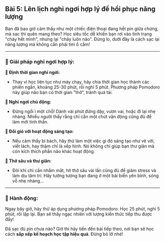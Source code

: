 ## Bài 5: Lên lịch nghỉ ngơi hợp lý để hồi phục năng lượng

Bạn đã bao giờ cảm thấy như một chiếc điện thoại đang hết pin giữa chừng, mà sạc thì quên mang theo? Học siêu tốc dễ khiến bạn rơi vào tình trạng "cháy hết mình", nhưng lại "cháy luôn não". Đừng lo, dưới đây là cách sạc lại năng lượng mà không cần phải tìm ổ cắm!

---

### 📌 Giải pháp nghỉ ngơi hợp lý:

**🔹 Định thời gian nghỉ ngơi:**
- Thay vì học liên tục như máy chạy, hãy chia thời gian học thành các phiên ngắn, khoảng 25-30 phút, rồi nghỉ 5 phút. Phương pháp Pomodoro này giúp não bạn có thời gian "thở", tránh quá tải.

**🔹 Nghỉ ngơi chủ động:**
- Đừng ngồi ì một chỗ! Dành vài phút đứng dậy, vươn vai, hoặc đi lại nhẹ nhàng. Nhiều người thấy rằng chỉ cần một chút vận động cũng đủ để làm mới tinh thần.

**🔹 Đổi gió với hoạt động sáng tạo:**
- Nếu cảm thấy bí bách, hãy thử làm một việc gì đó sáng tạo như vẽ vời, viết lách, hay thậm chí là xếp hình. Nó không chỉ giúp bạn thư giãn mà còn kích thích phần não khác hoạt động.

**🔹 Thở sâu và thư giãn:**
- Đôi khi chỉ cần nhắm mắt, hít thở sâu vài lần cũng đủ để giảm stress và làm dịu tâm trí. Hãy tưởng tượng bạn đang ở một bãi biển yên bình, sóng vỗ nhẹ nhàng…

---

### 🚀 Hành động:

Ngay bây giờ, hãy thử áp dụng phương pháp Pomodoro: Học 25 phút, nghỉ 5 phút, rồi lặp lại. Bạn sẽ thấy ngạc nhiên với lượng kiến thức tiếp thu được đấy!

Đã sạc đủ pin chưa nào? Giờ thì hãy tiến đến bài tiếp theo, nơi bạn sẽ học cách **sắp xếp kế hoạch học tập hiệu quả**. Đừng bỏ lỡ nhé!